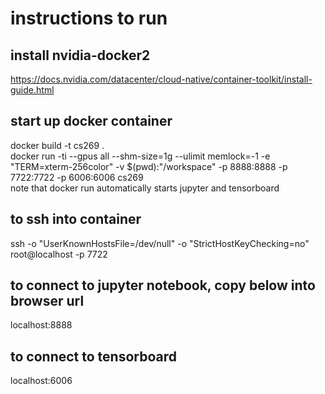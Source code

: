 # instructions to run

## install nvidia-docker2
https://docs.nvidia.com/datacenter/cloud-native/container-toolkit/install-guide.html

## start up docker container
docker build -t cs269 .  
docker run -ti --gpus all --shm-size=1g --ulimit memlock=-1 -e   "TERM=xterm-256color" -v $(pwd):"/workspace" -p 8888:8888 -p 7722:7722 -p 6006:6006 cs269  
note that docker run automatically starts jupyter and tensorboard

## to ssh into container
ssh -o "UserKnownHostsFile=/dev/null" -o "StrictHostKeyChecking=no" root@localhost -p 7722

## to connect to jupyter notebook, copy below into browser url
localhost:8888

## to connect to tensorboard
localhost:6006